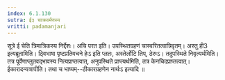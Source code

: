 ```yaml
---
index: 6.1.130
sutra: ई३ चाक्रवर्मणस्य
vritti: padamanjari
---
```


 सूत्रे ई चेति त्रिमात्रिकस्य निर्द्देशः। अचि परत इति। उपस्थितग्रहणं चास्वरितत्वान्निवृतम्। अस्तु ही3 इत्यब्रूतामिति। ठ्विभाषा पृष्टप्रतिवचने हेःऽ इति प्लतः, अस्तेर्लोटि तिप्, ठेरुःऽ। तदुपस्थिते निवृत्यर्थमिति। तत्र पूर्वेणाप्लुतवद्भावस्य नित्यप्राप्तत्वात्, अनुपस्थिते प्राप्त्यर्थमिति, तत्र केनचिदप्राप्तत्वात्। ईकारादन्यत्रापीति। तथा च भाष्यम्--ठीकारग्रहणेन नार्थःऽ इत्यादि ॥